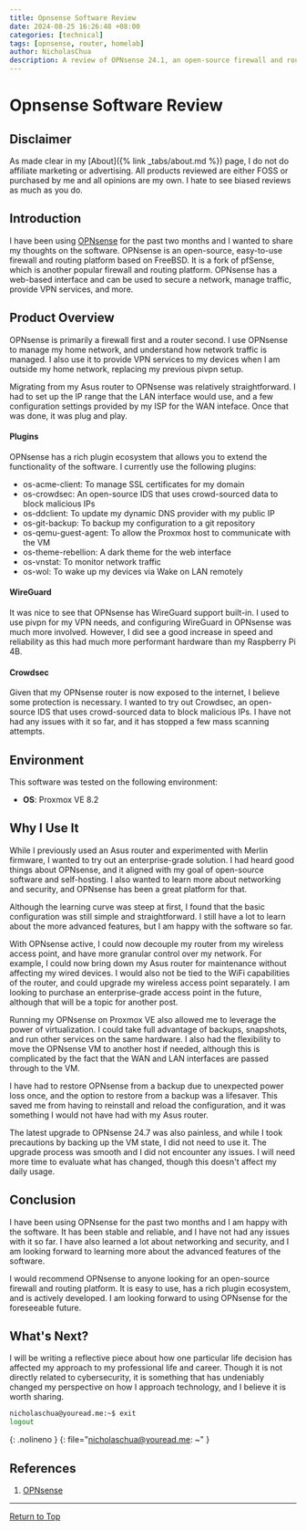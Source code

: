 ```yaml
---
title: Opnsense Software Review
date: 2024-08-25 16:26:48 +08:00
categories: [technical]
tags: [opnsense, router, homelab]
author: NicholasChua
description: A review of OPNsense 24.1, an open-source firewall and routing platform based on FreeBSD
---
```


# Opnsense Software Review

## Disclaimer

As made clear in my [About]({% link _tabs/about.md %}) page, I do not do affiliate marketing or advertising. All products reviewed are either FOSS or purchased by me and all opinions are my own. I hate to see biased reviews as much as you do.

## Introduction

I have been using [OPNsense][1] for the past two months and I wanted to share my thoughts on the software. OPNsense is an open-source, easy-to-use firewall and routing platform based on FreeBSD. It is a fork of pfSense, which is another popular firewall and routing platform. OPNsense has a web-based interface and can be used to secure a network, manage traffic, provide VPN services, and more.

## Product Overview

OPNsense is primarily a firewall first and a router second. I use OPNsense to manage my home network, and understand how network traffic is managed. I also use it to provide VPN services to my devices when I am outside my home network, replacing my previous pivpn setup.

Migrating from my Asus router to OPNsense was relatively straightforward. I had to set up the IP range that the LAN interface would use, and a few configuration settings provided by my ISP for the WAN inteface. Once that was done, it was plug and play.

#### Plugins

OPNsense has a rich plugin ecosystem that allows you to extend the functionality of the software. I currently use the following plugins:

- os-acme-client: To manage SSL certificates for my domain
- os-crowdsec: An open-source IDS that uses crowd-sourced data to block malicious IPs
- os-ddclient: To update my dynamic DNS provider with my public IP
- os-git-backup: To backup my configuration to a git repository
- os-qemu-guest-agent: To allow the Proxmox host to communicate with the VM
- os-theme-rebellion: A dark theme for the web interface
- os-vnstat: To monitor network traffic
- os-wol: To wake up my devices via Wake on LAN remotely

#### WireGuard

It was nice to see that OPNsense has WireGuard support built-in. I used to use pivpn for my VPN needs, and configuring WireGuard in OPNsense was much more involved. However, I did see a good increase in speed and reliability as this had much more performant hardware than my Raspberry Pi 4B.

#### Crowdsec

Given that my OPNsense router is now exposed to the internet, I believe some protection is necessary. I wanted to try out Crowdsec, an open-source IDS that uses crowd-sourced data to block malicious IPs. I have not had any issues with it so far, and it has stopped a few mass scanning attempts.

## Environment

This software was tested on the following environment:
- **OS**: Proxmox VE 8.2

## Why I Use It

While I previously used an Asus router and experimented with Merlin firmware, I wanted to try out an enterprise-grade solution. I had heard good things about OPNsense, and it aligned with my goal of open-source software and self-hosting. I also wanted to learn more about networking and security, and OPNsense has been a great platform for that.

Although the learning curve was steep at first, I found that the basic configuration was still simple and straightforward. I still have a lot to learn about the more advanced features, but I am happy with the software so far.

With OPNsense active, I could now decouple my router from my wireless access point, and have more granular control over my network. For example, I could now bring down my Asus router for maintenance without affecting my wired devices. I would also not be tied to the WiFi capabilities of the router, and could upgrade my wireless access point separately. I am looking to purchase an enterprise-grade access point in the future, although that will be a topic for another post.

Running my OPNsense on Proxmox VE also allowed me to leverage the power of virtualization. I could take full advantage of backups, snapshots, and run other services on the same hardware. I also had the flexibility to move the OPNsense VM to another host if needed, although this is complicated by the fact that the WAN and LAN interfaces are passed through to the VM.

I have had to restore OPNsense from a backup due to unexpected power loss once, and the option to restore from a backup was a lifesaver. This saved me from having to reinstall and reload the configuration, and it was something I would not have had with my Asus router.

The latest upgrade to OPNsense 24.7 was also painless, and while I took precautions by backing up the VM state, I did not need to use it. The upgrade process was smooth and I did not encounter any issues. I will need more time to evaluate what has changed, though this doesn't affect my daily usage.

## Conclusion

I have been using OPNsense for the past two months and I am happy with the software. It has been stable and reliable, and I have not had any issues with it so far. I have also learned a lot about networking and security, and I am looking forward to learning more about the advanced features of the software.

I would recommend OPNsense to anyone looking for an open-source firewall and routing platform. It is easy to use, has a rich plugin ecosystem, and is actively developed. I am looking forward to using OPNsense for the foreseeable future.

## What's Next?

I will be writing a reflective piece about how one particular life decision has affected my approach to my professional life and career. Though it is not directly related to cybersecurity, it is something that has undeniably changed my perspective on how I approach technology, and I believe it is worth sharing.

```bash
nicholaschua@youread.me:~$ exit
logout
```
{: .nolineno }
{: file="nicholaschua@youread.me: ~" }

## References

1. [OPNsense][1]

[1]: https://opnsense.org/

---
[Return to Top](#opnsense-software-review)